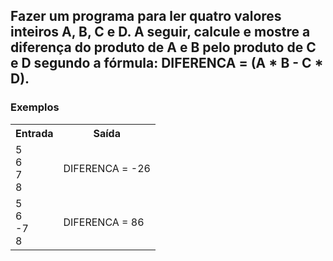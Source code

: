 <div>
  <h2>
    Fazer um programa para ler quatro valores inteiros A, B, C e D. A seguir, calcule e mostre a diferença do produto de A e B pelo produto de C e D segundo a fórmula: DIFERENCA = (A * B - C * D).
  </h2>
  <!--
  <p>
    Fórmula da área: area = π . raio2 <br>Considere o valor de π = 3.14159
  </p> -->
  
  <h3>Exemplos</h3>
    <table>
        <tr>
            <th>Entrada</th>
            <th>Saída</th>
        </tr>
        <tr>
            <td>5<br>6<br>7<br>8</td>
            <td>DIFERENCA = -26</td>
        </tr>
        <tr>
            <td>5<br>6<br>-7<br>8</td>
            <td>DIFERENCA = 86</td>
        </tr>
    </table>
    </div>

